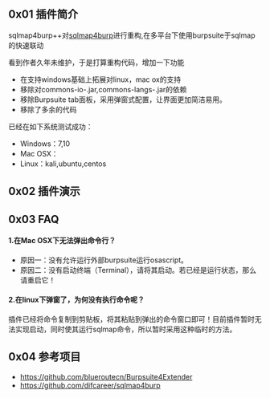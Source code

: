 ## 0x01 插件简介
sqlmap4burp++对[sqlmap4burp](https://github.com/difcareer/sqlmap4burp)进行重构,在多平台下使用burpsuite于sqlmap的快速联动

看到作者久年未维护，于是打算重构代码，增加一下功能

* 在支持windows基础上拓展对linux，mac ox的支持
* 移除对commons-io-<version>.jar,commons-langs-<version>.jar的依赖
* 移除Burpsuite tab面板，采用弹窗式配置，让界面更加简洁易用。
* 移除了多余的代码

已经在如下系统测试成功：

* Windows：7,10
* Mac OSX：
* Linux：kali,ubuntu,centos
## 0x02 插件演示

## 0x03 FAQ

#### 1.在Mac OSX下无法弹出命令行？
* 原因一：没有允许运行外部burpsuite运行osascript。
* 原因二：没有启动终端（Terminal），请将其启动。若已经是运行状态，那么请重启它！

#### 2.在linux下弹窗了，为何没有执行命令呢？
插件已经将命令复制到剪贴板，将其粘贴到弹出的命令窗口即可！目前插件暂时无法实现启动，同时使其运行sqlmap命令，所以暂时采用这种临时的方法。

## 0x04 参考项目
* https://github.com/blueroutecn/Burpsuite4Extender
* https://github.com/difcareer/sqlmap4burp
